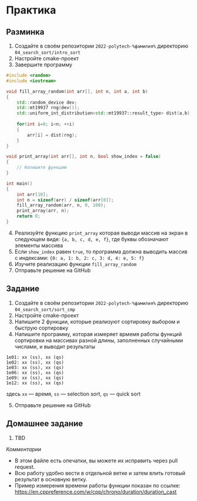 # Практика

## Разминка

1. Создайте в своём репозитории `2022-polytech-%фамилия%` директорию `04_search_sort/intro_sort`
2. Настройте cmake-проект 
3. Завершите программу
```cpp
#include <random>
#include <iostream>

void fill_array_random(int arr[], int n, int a, int b)
{
    std::random_device dev;
    std::mt19937 rng(dev());
    std::uniform_int_distribution<std::mt19937::result_type> dist(a,b);
    
    for(int i=0; i<n; ++i)
    {
        arr[i] = dist(rng);
    }
}

void print_array(int arr[], int n, bool show_index = false)
{
    // Напишите функцию
}

int main()
{
    int arr[10];
    int n = sizeof(arr) / sizeof(arr[0]);
    fill_array_random(arr, n, 0, 100);
    print_array(arr, n);
    return 0;
}
```
4. Реализуйте функцию `print_array` которая выводи массив на экран в следующем виде: `{a, b, c, d, e, f}`, где буквы обозначают элементы массива
5. Если `show_index` равен `true`, то программа должна выводить массив с индексами:  `{0: a, 1: b, 2: c, 3: d, 4: e, 5: f}`
6. Изучите реализацию функции `fill_array_random`
7. Отправьте решение на GitHub

## Задание
1. Создайте в своём репозитории `2022-polytech-%фамилия%` директорию `04_search_sort/sort_cmp`
2. Настройте cmake-проект 
3. Напишите 2 функции, которые реализуют сортировку выбором и быструю сортировку
4. Напишите программу, которая измеряет врмемя работы функций сортировки на массивах разной длины, заполненных случайными числами, и выводит результаты
```
1e01: xx (ss), xx (qs)
1e02: xx (ss), xx (qs)
1e03: xx (ss), xx (qs)
1e06: xx (ss), xx (qs)
1e09: xx (ss), xx (qs)
1e12: xx (ss), xx (qs)
```
здесь `xx` — время, `ss` — selection sort, `qs` — quick sort

5. Отправьте решение на GitHub


## Домашнее задание
1. TBD


*Комментарии*
- В этом файле есть опечатки, вы можете их исправить через pull request.
- Всю работу удобно вести в отдельной ветке и затем влить готовый результат в основную ветку.
- Пример измерения времени работы функции показан по ссылке: https://en.cppreference.com/w/cpp/chrono/duration/duration_cast
